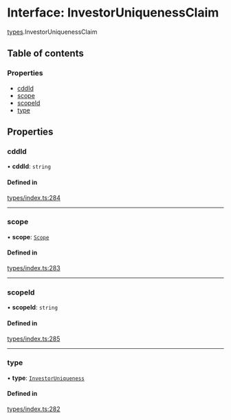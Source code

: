 # Interface: InvestorUniquenessClaim

[types](../wiki/types).InvestorUniquenessClaim

## Table of contents

### Properties

- [cddId](../wiki/types.InvestorUniquenessClaim#cddid)
- [scope](../wiki/types.InvestorUniquenessClaim#scope)
- [scopeId](../wiki/types.InvestorUniquenessClaim#scopeid)
- [type](../wiki/types.InvestorUniquenessClaim#type)

## Properties

### cddId

• **cddId**: `string`

#### Defined in

[types/index.ts:284](https://github.com/PolymeshAssociation/polymesh-sdk/blob/95e180d2/src/types/index.ts#L284)

___

### scope

• **scope**: [`Scope`](../wiki/types.Scope)

#### Defined in

[types/index.ts:283](https://github.com/PolymeshAssociation/polymesh-sdk/blob/95e180d2/src/types/index.ts#L283)

___

### scopeId

• **scopeId**: `string`

#### Defined in

[types/index.ts:285](https://github.com/PolymeshAssociation/polymesh-sdk/blob/95e180d2/src/types/index.ts#L285)

___

### type

• **type**: [`InvestorUniqueness`](../wiki/types.ClaimType#investoruniqueness)

#### Defined in

[types/index.ts:282](https://github.com/PolymeshAssociation/polymesh-sdk/blob/95e180d2/src/types/index.ts#L282)
